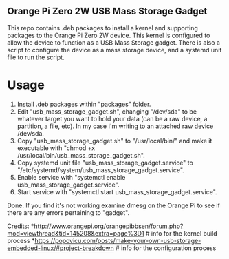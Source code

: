 ## Orange Pi Zero 2W USB Mass Storage Gadget ##

This repo contains .deb packages to install a kernel and supporting packages to the Orange Pi Zero 2W device.  This kernel is configured to allow the device to function as a USB Mass Storage gadget.  There is also a script to configure the device as a mass storage device, and a systemd unit file to run the script.

# Usage #
1. Install .deb packages within "packages" folder.
2. Edit "usb_mass_storage_gadget.sh", changing "/dev/sda" to be whatever target you want to hold your data (can be a raw device, a partition, a file, etc).  In my case I'm writing to an attached raw device /dev/sda.
3. Copy "usb_mass_storage_gadget.sh" to "/usr/local/bin/" and make it executable with "chmod +x /usr/local/bin/usb_mass_storage_gadget.sh".
4. Copy systemd unit file "usb_mass_storage_gadget.service" to "/etc/systemd/system/usb_mass_storage_gadget.service".
5. Enable service with "systemctl enable usb_mass_storage_gadget.service".
6. Start service with "systemctl start usb_mass_storage_gadget.service".

Done.  If you find it's not working examine dmesg on the Orange Pi to see if there are any errors pertaining to "gadget".

Credits:
*http://www.orangepi.org/orangepibbsen/forum.php?mod=viewthread&tid=145208&extra=page%3D1 # info for the kernel build process
*https://popovicu.com/posts/make-your-own-usb-storage-embedded-linux/#project-breakdown # info for the configuration process


